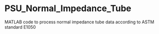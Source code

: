 # PSU_Normal_Impedance_Tube

MATLAB code to process normal impedance tube data according to ASTM standard E1050 
